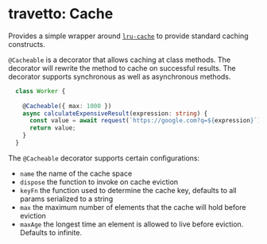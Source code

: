 travetto: Cache
===

Provides a simple wrapper around [`lru-cache`](https://github.com/isaacs/node-lru-cache) to provide standard caching constructs.  

`@Cacheable` is a decorator that allows caching at class methods. The decorator will rewrite the method
to cache on successful results. The decorator supports synchronous as well as asynchronous methods.

```typescript
  class Worker {
    
    @Cacheable({ max: 1000 })
    async calculateExpensiveResult(expression: string) {
      const value = await request(`https://google.com?q=${expression}`);
      return value;
    }
  }
```

The `@Cacheable` decorator supports certain configurations:
* `name` the name of the cache space
* `dispose` the function to invoke on cache eviction
* `keyFn` the function used to determine the cache key, defaults to all params serialized to a string
* `max` the maximum number of elements that the cache will hold before eviction
* `maxAge` the longest time an element is allowed to live before eviction.  Defaults to infinite.